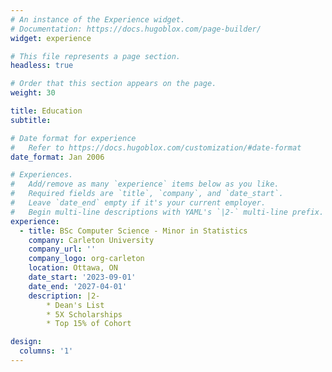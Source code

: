 ```yaml
---
# An instance of the Experience widget.
# Documentation: https://docs.hugoblox.com/page-builder/
widget: experience

# This file represents a page section.
headless: true

# Order that this section appears on the page.
weight: 30

title: Education
subtitle:

# Date format for experience
#   Refer to https://docs.hugoblox.com/customization/#date-format
date_format: Jan 2006

# Experiences.
#   Add/remove as many `experience` items below as you like.
#   Required fields are `title`, `company`, and `date_start`.
#   Leave `date_end` empty if it's your current employer.
#   Begin multi-line descriptions with YAML's `|2-` multi-line prefix.
experience:
  - title: BSc Computer Science - Minor in Statistics
    company: Carleton University
    company_url: ''
    company_logo: org-carleton
    location: Ottawa, ON
    date_start: '2023-09-01'
    date_end: '2027-04-01'
    description: |2-
        * Dean's List
        * 5X Scholarships
        * Top 15% of Cohort

design:
  columns: '1'
---
```

